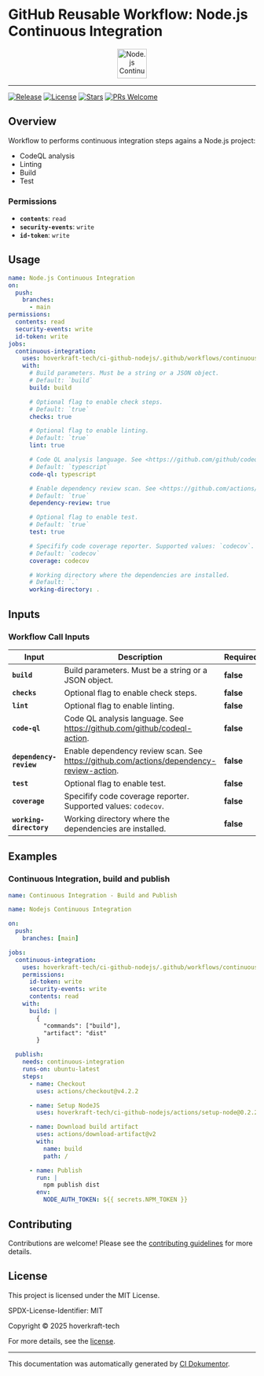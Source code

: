 <!-- header:start -->

# GitHub Reusable Workflow: Node.js Continuous Integration

<div align="center">
  <img src="https://opengraph.githubassets.com/5fd994d3cdc848d200848f3b6e7693134d2fdbb92fc8c26a36ed3d12601d2dee/hoverkraft-tech/ci-github-nodejs" width="60px" align="center" alt="Node.js Continuous Integration" />
</div>

---

<!-- header:end -->

<!-- badges:start -->

[![Release](https://img.shields.io/github/v/release/hoverkraft-tech/ci-github-nodejs)](https://github.com/hoverkraft-tech/ci-github-nodejs/releases)
[![License](https://img.shields.io/github/license/hoverkraft-tech/ci-github-nodejs)](http://choosealicense.com/licenses/mit/)
[![Stars](https://img.shields.io/github/stars/hoverkraft-tech/ci-github-nodejs?style=social)](https://img.shields.io/github/stars/hoverkraft-tech/ci-github-nodejs?style=social)
[![PRs Welcome](https://img.shields.io/badge/PRs-welcome-brightgreen.svg)](https://github.com/hoverkraft-tech/ci-github-nodejs/blob/main/CONTRIBUTING.md)

<!-- badges:end -->

<!-- overview:start -->

## Overview

Workflow to performs continuous integration steps agains a Node.js project:

- CodeQL analysis
- Linting
- Build
- Test

### Permissions

- **`contents`**: `read`
- **`security-events`**: `write`
- **`id-token`**: `write`

<!-- overview:end -->

<!-- usage:start -->

## Usage

```yaml
name: Node.js Continuous Integration
on:
  push:
    branches:
      - main
permissions:
  contents: read
  security-events: write
  id-token: write
jobs:
  continuous-integration:
    uses: hoverkraft-tech/ci-github-nodejs/.github/workflows/continuous-integration.yml@6809332ced7647b3d52300a47d65657283f3395e # 0.16.0
    with:
      # Build parameters. Must be a string or a JSON object.
      # Default: `build`
      build: build

      # Optional flag to enable check steps.
      # Default: `true`
      checks: true

      # Optional flag to enable linting.
      # Default: `true`
      lint: true

      # Code QL analysis language. See <https://github.com/github/codeql-action>.
      # Default: `typescript`
      code-ql: typescript

      # Enable dependency review scan. See <https://github.com/actions/dependency-review-action>.
      # Default: `true`
      dependency-review: true

      # Optional flag to enable test.
      # Default: `true`
      test: true

      # Specifify code coverage reporter. Supported values: `codecov`.
      # Default: `codecov`
      coverage: codecov

      # Working directory where the dependencies are installed.
      # Default: `.`
      working-directory: .
```

<!-- usage:end -->

<!-- inputs:start -->

## Inputs

### Workflow Call Inputs

| **Input**               | **Description**                                                                           | **Required** | **Type**    | **Default**  |
| ----------------------- | ----------------------------------------------------------------------------------------- | ------------ | ----------- | ------------ |
| **`build`**             | Build parameters. Must be a string or a JSON object.                                      | **false**    | **string**  | `build`      |
| **`checks`**            | Optional flag to enable check steps.                                                      | **false**    | **boolean** | `true`       |
| **`lint`**              | Optional flag to enable linting.                                                          | **false**    | **boolean** | `true`       |
| **`code-ql`**           | Code QL analysis language. See <https://github.com/github/codeql-action>.                 | **false**    | **string**  | `typescript` |
| **`dependency-review`** | Enable dependency review scan. See <https://github.com/actions/dependency-review-action>. | **false**    | **boolean** | `true`       |
| **`test`**              | Optional flag to enable test.                                                             | **false**    | **boolean** | `true`       |
| **`coverage`**          | Specifify code coverage reporter. Supported values: `codecov`.                            | **false**    | **string**  | `codecov`    |
| **`working-directory`** | Working directory where the dependencies are installed.                                   | **false**    | **string**  | `.`          |

<!-- inputs:end -->

<!-- secrets:start -->
<!-- secrets:end -->

<!-- outputs:start -->
<!-- outputs:end -->

<!-- examples:start -->

## Examples

### Continuous Integration, build and publish

```yaml
name: Continuous Integration - Build and Publish

name: Nodejs Continuous Integration

on:
  push:
    branches: [main]

jobs:
  continuous-integration:
    uses: hoverkraft-tech/ci-github-nodejs/.github/workflows/continuous-integration.yml@6809332ced7647b3d52300a47d65657283f3395e # 0.16.0
    permissions:
      id-token: write
      security-events: write
      contents: read
    with:
      build: |
        {
          "commands": ["build"],
          "artifact": "dist"
        }

  publish:
    needs: continuous-integration
    runs-on: ubuntu-latest
    steps:
      - name: Checkout
        uses: actions/checkout@v4.2.2

      - name: Setup NodeJS
        uses: hoverkraft-tech/ci-github-nodejs/actions/setup-node@0.2.2

      - name: Download build artifact
        uses: actions/download-artifact@v2
        with:
          name: build
          path: /

      - name: Publish
        run: |
          npm publish dist
        env:
          NODE_AUTH_TOKEN: ${{ secrets.NPM_TOKEN }}
```

<!-- examples:end -->

<!-- contributing:start -->

## Contributing

Contributions are welcome! Please see the [contributing guidelines](https://github.com/hoverkraft-tech/ci-github-nodejs/blob/main/CONTRIBUTING.md) for more details.

<!-- contributing:end -->

<!-- security:start -->
<!-- security:end -->

<!-- license:start -->

## License

This project is licensed under the MIT License.

SPDX-License-Identifier: MIT

Copyright © 2025 hoverkraft-tech

For more details, see the [license](http://choosealicense.com/licenses/mit/).

<!-- license:end -->

<!-- generated:start -->

---

This documentation was automatically generated by [CI Dokumentor](https://github.com/hoverkraft-tech/ci-dokumentor).

<!-- generated:end -->
